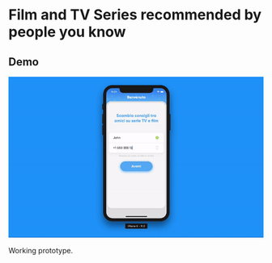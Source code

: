 # Film and TV Series recommended by people you know

## Demo

![](assets/demo.gif)

Working prototype.
